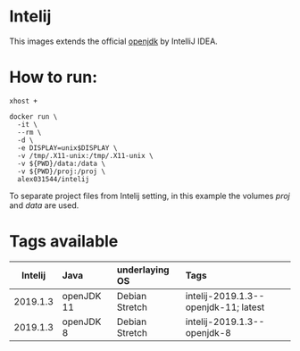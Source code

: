 # Intelij

This images extends the official [openjdk](https://hub.docker.com/_/openjdk) by IntelliJ IDEA.

# How to run:

```
xhost +

docker run \
  -it \
  --rm \
  -d \
  -e DISPLAY=unix$DISPLAY \
  -v /tmp/.X11-unix:/tmp/.X11-unix \
  -v ${PWD}/data:/data \
  -v ${PWD}/proj:/proj \
  alex031544/intelij
```
To separate project files from Intelij setting, in this example the volumes *proj* and *data* are used.

# Tags available

| Intelij    | Java         | underlaying OS   | Tags    |
|:----------:|:-------------|:-----------------|:--------|
| 2019.1.3   | openJDK 11   | Debian Stretch   | intelij-2019.1.3--openjdk-11; latest |
| 2019.1.3   | openJDK 8    | Debian Stretch   | intelij-2019.1.3--openjdk-8 |
